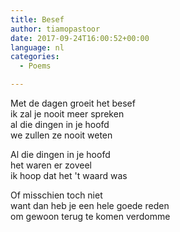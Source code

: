 ```yaml
---
title: Besef
author: tiamopastoor
date: 2017-09-24T16:00:52+00:00
language: nl
categories:
  - Poems

---
```

Met de dagen groeit het besef  
ik zal je nooit meer spreken  
al die dingen in je hoofd  
we zullen ze nooit weten

Al die dingen in je hoofd  
het waren er zoveel  
ik hoop dat het 't waard was

Of misschien toch niet  
want dan heb je een hele goede reden  
om gewoon terug te komen verdomme